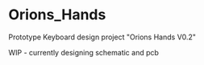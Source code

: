 # Orions_Hands
Prototype Keyboard design project "Orions Hands V0.2"
 
WIP - currently designing schematic and pcb
